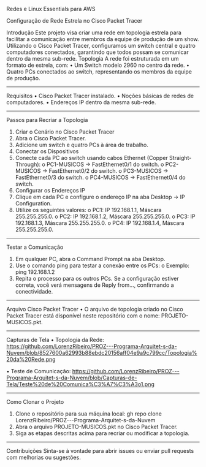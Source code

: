 Redes e Linux Essentials para AWS

Configuração de Rede Estrela no Cisco Packet Tracer

Introdução
Este projeto visa criar uma rede em topologia estrela para facilitar a comunicação entre membros da equipe de produção de um show. Utilizando o Cisco Packet Tracer, configuramos um switch central e quatro computadores conectados, garantindo que todos possam se comunicar dentro da mesma sub-rede.
Topologia
A rede foi estruturada em um formato de estrela, com:
•	Um Switch modelo 2960 no centro da rede.
•	Quatro PCs conectados ao switch, representando os membros da equipe de produção.
________________________________________

Requisitos
•	Cisco Packet Tracer instalado.
•	Noções básicas de redes de computadores.
•	Endereços IP dentro da mesma sub-rede.
________________________________________

Passos para Recriar a Topologia
1. Criar o Cenário no Cisco Packet Tracer
1.	Abra o Cisco Packet Tracer.
2.	Adicione um switch e quatro PCs à área de trabalho.
2. Conectar os Dispositivos
1.	Conecte cada PC ao switch usando cabos Ethernet (Copper Straight-Through):
o	PC1-MUSICOS → FastEthernet0/1 do switch.
o	PC2-MUSICOS → FastEthernet0/2 do switch.
o	PC3-MUSICOS → FastEthernet0/3 do switch.
o	PC4-MUSICOS → FastEthernet0/4 do switch.
3. Configurar os Endereços IP
1.	Clique em cada PC e configure o endereço IP na aba Desktop → IP Configuration.
2.	Utilize os seguintes valores:
o	PC1: IP 192.168.1.1, Máscara 255.255.255.0.
o	PC2: IP 192.168.1.2, Máscara 255.255.255.0.
o	PC3: IP 192.168.1.3, Máscara 255.255.255.0.
o	PC4: IP 192.168.1.4, Máscara 255.255.255.0.
________________________________________

Testar a Comunicação
1.	Em qualquer PC, abra o Command Prompt na aba Desktop.
2.	Use o comando ping para testar a conexão entre os PCs:
o	Exemplo:
ping 192.168.1.2
3.	Repita o processo para os outros PCs. Se a configuração estiver correta, você verá mensagens de Reply from..., confirmando a conectividade.
________________________________________

Arquivo Cisco Packet Tracer
•	O arquivo de topologia criado no Cisco Packet Tracer está disponível neste repositório com o nome: PROJETO-MUSICOS.pkt.
________________________________________

Capturas de Tela
•	Topologia da Rede: https://github.com/LorenzRibeiro/PROZ---Programa-Arquitet-s-da-Nuvem/blob/8527600a62993b88ebdc20156aff04e9a9c799cc/Topologia%20da%20Rede.png

•	Teste de Comunicação: https://github.com/LorenzRibeiro/PROZ---Programa-Arquitet-s-da-Nuvem/blob/Capturas-de-Tela/Teste%20de%20Comunica%C3%A7%C3%A3o1.png
________________________________________

Como Clonar o Projeto
1.	Clone o repositório para sua máquina local:
gh repo clone LorenzRibeiro/PROZ---Programa-Arquitet-s-da-Nuvem
2.	Abra o arquivo PROJETO-MUSICOS.pkt no Cisco Packet Tracer.
3.	Siga as etapas descritas acima para recriar ou modificar a topologia.
________________________________________

Contribuições
Sinta-se à vontade para abrir issues ou enviar pull requests com melhorias ou sugestões.
